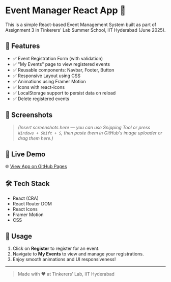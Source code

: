 # Event Manager React App 🎉

This is a simple React-based Event Management System built as part of Assignment 3 in Tinkerers' Lab Summer School, IIT Hyderabad (June 2025).

## 🚀 Features

- ✅ Event Registration Form (with validation)
- ✅ "My Events" page to view registered events
- ✅ Reusable components: Navbar, Footer, Button
- ✅ Responsive Layout using CSS
- ✅ Animations using Framer Motion
- ✅ Icons with react-icons
- ✅ LocalStorage support to persist data on reload
- ✅ Delete registered events

## 📸 Screenshots

> _(Insert screenshots here — you can use Snipping Tool or press `Windows + Shift + S`, then paste them in GitHub's image uploader or drag them here.)_

## 🔗 Live Demo

🌐 [View App on GitHub Pages](https://raunak5131.github.io/event-manager-react)

## 🛠️ Tech Stack

- React (CRA)
- React Router DOM
- React Icons
- Framer Motion
- CSS

## 🧭 Usage

1. Click on **Register** to register for an event.
2. Navigate to **My Events** to view and manage your registrations.
3. Enjoy smooth animations and UI responsiveness!

---

> Made with ❤️ at Tinkerers’ Lab, IIT Hyderabad
